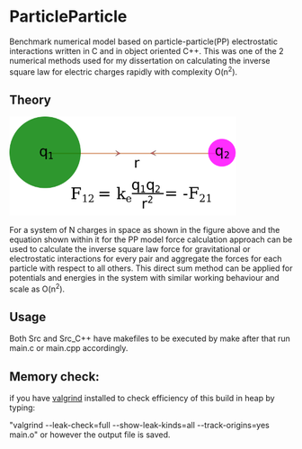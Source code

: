 # ParticleParticle
Benchmark numerical model based on particle-particle(PP) electrostatic interactions written in C and in object oriented C++.
This was one of the 2 numerical methods used for my dissertation on calculating the inverse square law for electric charges rapidly with complexity O(n<sup>2</sup>).

## Theory

<img src="https://github.com/AlbesK/ParticleParticle/blob/master/force.png" alt="Electric Force" width=80%/>

For a system of N charges in space as shown in the figure above and the equation shown within it for the PP model force calculation approach can be used to calculate the inverse square law force for gravitational or electrostatic interactions for every pair and aggregate the forces for each particle with respect to all others. This direct sum method can be applied for potentials and energies in the system with similar working behaviour and scale as O(n<sup>2</sup>).

## Usage

Both Src and Src_C++ have makefiles to be executed by make after that run main.c or main.cpp accordingly. 

## Memory check:

if you have [valgrind](https://valgrind.org/) installed to check efficiency of this build in heap by typing:

"valgrind --leak-check=full --show-leak-kinds=all --track-origins=yes main.o" or however the output file is saved.
